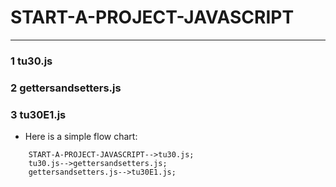 # START-A-PROJECT-JAVASCRIPT
----------------------------------------------------
### 1 tu30.js
### 2 gettersandsetters.js
### 3 tu30E1.js
- Here is a simple flow chart:

```START-A-PROJECT-JAVASCRIPT;
    START-A-PROJECT-JAVASCRIPT-->tu30.js;
    tu30.js-->gettersandsetters.js;
    gettersandsetters.js-->tu30E1.js;
```
